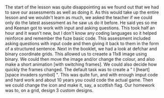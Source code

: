The start of the lesson was quite disappointing as we found out that we had to save our assessments as well as doing it. As this would take up the entire lesson and we wouldn't learn as much, we asked the teacher if we could only do the latest assessment as he saw us do it before. He said yes so me and Keenan got to work with input and asking questions. This took half an hour and it wasn't new, but I don't know any coding languages so it helped reinforce and remember the fuze basic code. This assessment included asking questions with input code and then giving it back to them in the form of a structured sentence. Next in the booklet, we had a look at defchar and binary coordinate grids. This allowed us to creaete a 11x8 image using binary. We could then move the image and/or change the colour, and also make a short animation [with switching frames]. We could also decide how quickly the frames changed. The default task was to create a " I [heart] [space invaders symbol] ". This was quite fun, and with enough imput code and hard work and about 10 years you could code the actual game. Then we could change the icon and make it, say, a scottish flag. Our homework was to, on a grid, design 3 custom designs.
